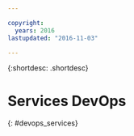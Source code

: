 ```yaml
---

copyright:
  years: 2016
lastupdated: "2016-11-03"

---
```


{:shortdesc: .shortdesc}

# Services DevOps
{: #devops_services}
